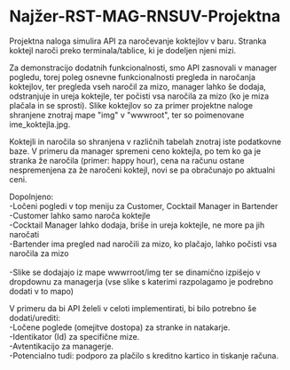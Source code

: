 # Najžer-RST-MAG-RNSUV-Projektna

Projektna naloga simulira API za naročevanje koktejlov v baru. Stranka koktejl naroči preko terminala/tablice, ki je dodeljen njeni mizi.

Za demonstracijo dodatnih funkcionalnosti, smo API zasnovali v manager pogledu, torej poleg osnevne funkcionalnosti pregleda in naročanja koktejlov, ter pregleda vseh naročil za mizo, manager lahko še dodaja, odstranjuje in ureja koktejle, ter počisti vsa naročila za mizo (ko je miza plačala in se sprosti). Slike koktejlov so za primer projektne naloge shranjene znotraj mape "img" v "wwwroot", ter so poimenovane ime_koktejla.jpg.

Koktejli in naročila so shranjena v različnih tabelah znotraj iste podatkovne baze. V primeru da manager spremeni ceno koktejla, po tem ko ga je stranka že naročila (primer: happy hour), cena na računu ostane nespremenjena za že naročeni koktejl, novi se pa obračunajo po aktualni ceni.

Dopolnjeno:<br />
-Ločeni pogledi v top meniju za Customer, Cocktail Manager in Bartender<br />
-Customer lahko samo naroča koktejle<br />
-Cocktail Manager lahko dodaja, briše in ureja koktejle, ne more pa jih naročati<br />
-Bartender ima pregled nad naročili za mizo, ko plačajo, lahko počisti vsa naročila za mizo<br />
<br />
-Slike se dodajajo iz mape wwwrroot/img ter se dinamično izpišejo v dropdownu za managerja (vse slike s katerimi razpolagamo je podrebno dodati v to mapo)

V primeru da bi API želeli v celoti implementirati, bi bilo potrebno še dodati/urediti:<br />
-Ločene poglede (omejitve dostopa) za stranke in natakarje.<br />
-Identikator (Id) za specifične mize.<br />
-Avtentikacijo za managerje.<br />
-Potencialno tudi: podporo za plačilo s kreditno kartico in tiskanje računa.<br />
